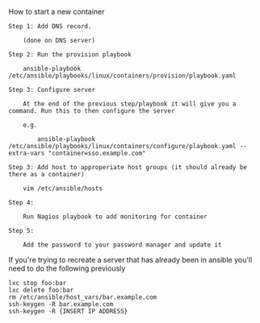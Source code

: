 How to start a new container

	Step 1: Add DNS record.
		
		(done on DNS server)

	Step 2: Run the provision playbook

		ansible-playbook /etc/ansible/playbooks/linux/containers/provision/playbook.yaml

	Step 3: Configure server

		At the end of the previous step/playbook it will give you a command. Run this to then configure the server

		e.g.

			ansible-playbook /etc/ansible/playbooks/linux/containers/configure/playbook.yaml --extra-vars "container=sso.example.com"

	Step 3: Add host to approperiate host groups (it should already be there as a container)

		vim /etc/ansible/hosts 

	Step 4:

		Run Nagios playbook to add monitoring for container

	Step 5: 

		Add the password to your password manager and update it


If you're trying to recreate a server that has already been in ansible you'll need to do the following previously

	lxc stop foo:bar
	lxc delete foo:bar
	rm /etc/ansible/host_vars/bar.example.com 
	ssh-keygen -R bar.example.com
	ssh-keygen -R {INSERT IP ADDRESS}
